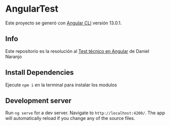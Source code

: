 # AngularTest

Este proyecto se generó con  [Angular CLI](https://github.com/angular/angular-cli) versión 13.0.1.

## Info

Este repositorio es la resolución al [Test técnico en Angular](https://gitlab.com/danielnaranjo/angular-reusable-test) de Daniel Naranjo
## Install Dependencies 

Ejecute `npm i` en la terminal para instalar los modulos
## Development server

Run `ng serve` for a dev server. Navigate to `http://localhost:4200/`. The app will automatically reload if you change any of the source files.